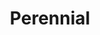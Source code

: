 ---
title: Perennial
year: year
description: perennial description. 
featured_image: /images/2022/January/minty/minty-1.jpg
price: $360 USD  |  $455 CAD
paypal-button-id: QZSWZA7M5QVHG
collection: Wintry Creations
images-folder: /images/2022/January/minty
layout: shop
materials: acrylic, pencil & crayon on canvas
size: 24 x 30"
---